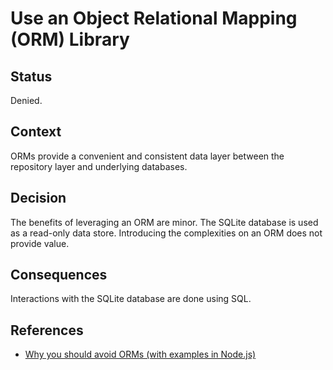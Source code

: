 # Use an Object Relational Mapping (ORM) Library

## Status

Denied.

## Context

ORMs provide a convenient and consistent data layer between the repository layer and underlying databases.

## Decision

The benefits of leveraging an ORM are minor. The SQLite database is used as a read-only data store. Introducing the complexities on an ORM does not provide value.

## Consequences

Interactions with the SQLite database are done using SQL.

## References
  * [Why you should avoid ORMs (with examples in Node.js)](https://blog.logrocket.com/why-you-should-avoid-orms-with-examples-in-node-js-e0baab73fa5/)
